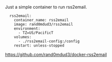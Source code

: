 Just a simple container to run rss2email.

```
  rss2email:
    container_name: rss2email
    image: rand0mdud3/rss2email
    environment:
      - TZ=US/PacificT
    volumes:
      - ./rss2email-config:/config
    restart: unless-stopped
```

https://github.com/rand0mdud3/docker-rss2email
